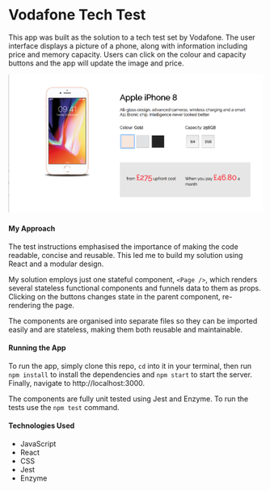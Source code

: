 # Vodafone Tech Test

This app was built as the solution to a tech test set by Vodafone. The user interface displays a picture of a phone, along with information including price and memory capacity. Users can click on the colour and capacity buttons and the app will update the image and price.

![ScreenShot](public/ScreenShot.png)

#### My Approach

The test instructions emphasised the importance of making the code readable, concise and reusable. This led me to build my solution using React and a modular design.

My solution employs just one stateful component, `<Page />`, which renders several stateless functional components and funnels data to them as props. Clicking on the buttons changes state in the parent component, re-rendering the page.

The components are organised into separate files so they can be imported easily and are stateless, making them both reusable and maintainable.

#### Running the App
To run the app, simply clone this repo, `cd` into it in your terminal, then run `npm install` to install the dependencies and `npm start` to start the server. Finally, navigate to http://localhost:3000.

The components are fully unit tested using Jest and Enzyme. To run the tests use the `npm test` command.

#### Technologies Used
- JavaScript
- React
- CSS
- Jest
- Enzyme
